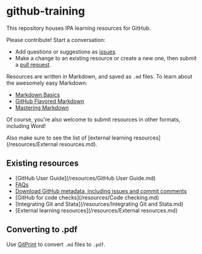 github-training
===============

This repository houses IPA learning resources for GitHub.

Please contribute! Start a conversation:
- Add questions or suggestions as [issues](https://github.com/PovertyAction/github-training/issues).
- Make a change to an existing resource or create a new one, then submit a [pull request](https://help.github.com/articles/using-pull-requests/).

Resources are written in Markdown, and saved as `.md` files. To learn about the awesomely easy Markdown:
- [Markdown Basics](https://help.github.com/articles/markdown-basics)
- [GitHub Flavored Markdown](https://help.github.com/articles/github-flavored-markdown)
- [Mastering Markdown](https://guides.github.com/features/mastering-markdown/)

Of course, you're also welcome to submit resources in other formats, including Word!

Also make sure to see the list of [external learning resources](/resources/External resources.md).

Existing resources
------------------

- [GitHub User Guide](/resources/GitHub User Guide.md)
- [FAQs](/resources/FAQs.md)
- [Download GitHub metadata, including issues and commit comments](https://github.com/PovertyAction/github-download)
- [GitHub for code checks](/resources/Code checking.md)
- [Integrating Git and Stata](/resources/Integrating Git and Stata.md)
- [External learning resources](/resources/External resources.md)

Converting to .pdf
------------------

Use [GitPrint](http://gitprint.com/) to convert `.md` files to `.pdf`.
